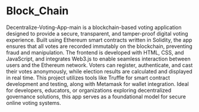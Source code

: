 # Block_Chain
Decentralize-Voting-App-main is a blockchain-based voting application designed to provide a secure, transparent, and tamper-proof digital voting experience. Built using Ethereum smart contracts written in Solidity, the app ensures that all votes are recorded immutably on the blockchain, preventing fraud and manipulation. The frontend is developed with HTML, CSS, and JavaScript, and integrates Web3.js to enable seamless interaction between users and the Ethereum network. Voters can register, authenticate, and cast their votes anonymously, while election results are calculated and displayed in real time. This project utilizes tools like Truffle for smart contract development and testing, along with Metamask for wallet integration. Ideal for developers, educators, or organizations exploring decentralized governance solutions, this app serves as a foundational model for secure online voting systems.
